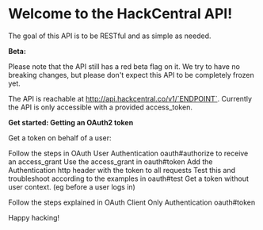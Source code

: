 # Welcome to the HackCentral API!

The goal of this API is to be RESTful and as simple as needed.

**Beta:**

Please note that the API still has a red beta flag on it. We try to have no breaking changes, but please don't expect this API to be completely frozen yet.

The API is reachable at http://api.hackcentral.co/v1/`ENDPOINT`. Currently the API is only accessible with a provided access_token.

**Get started: Getting an OAuth2 token**

Get a token on behalf of a user:

Follow the steps in OAuth User Authentication oauth#authorize to receive an access_grant
Use the access_grant in oauth#token
Add the Authentication http header with the token to all requests
Test this and troubleshoot according to the examples in oauth#test
Get a token without user context. (eg before a user logs in)

Follow the steps explained in OAuth Client Only Authentication oauth#token

Happy hacking!

